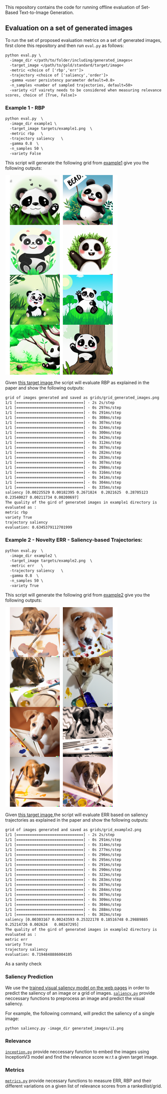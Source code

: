 This repository contains the code for running offline evaluation of Set-Based Text-to-Image Generation.

## Evaluation on a set of generated images
To run the set of proposed evaluation metrics on a set of generated images, first clone this repository and then run  ```eval.py``` as follows:

```
python eval.py \ 
  -image_dir </path/to/folder/including/generated_images< 
  -target_image </path/to/gold/standard/target/image<
  -metric <choice of ['rbp','err']>
  -trajectory <choice of ['saliency','order']>
  -gamma <user persistency parameter default=0.8>
  -n_samples <number of sampled trajectories, default=50>
  -variety <if vairety needs to be considered when measuring relevance scores, choice of [True, False]>
```
### Example 1 - RBP 
```
python eval.py  \
  -image_dir example1 \
  -target_image targets/example1.png  \
  -metric rbp   \
  -trajectory saliency   \
  -gamma 0.8  \
  -n_samples 50 \
  -variety False
```
This script will generate the following grid from [example1](https://github.com/Narabzad/Set-Based-Text-to-ImageGeneration/tree/main/generated_images) give you the following outputs:

![alt text](https://github.com/Narabzad/Set-Based-Text-to-ImageGeneration/blob/main/grids/grid_example1.png)

Given [this target image](https://github.com/Narabzad/Set-Based-Text-to-ImageGeneration/blob/main/targets/example1.png),the script will evaluate RBP as explained in the paper and show the following outputs:

```
grid of images generated and saved as grids/grid_generated_images.png
1/1 [==============================] - 2s 2s/step
1/1 [==============================] - 0s 297ms/step
1/1 [==============================] - 0s 291ms/step
1/1 [==============================] - 0s 308ms/step
1/1 [==============================] - 0s 307ms/step
1/1 [==============================] - 0s 324ms/step
1/1 [==============================] - 0s 300ms/step
1/1 [==============================] - 0s 342ms/step
1/1 [==============================] - 0s 312ms/step
1/1 [==============================] - 0s 307ms/step
1/1 [==============================] - 0s 282ms/step
1/1 [==============================] - 0s 283ms/step
1/1 [==============================] - 0s 307ms/step
1/1 [==============================] - 0s 298ms/step
1/1 [==============================] - 0s 316ms/step
1/1 [==============================] - 0s 341ms/step
1/1 [==============================] - 0s 304ms/step
1/1 [==============================] - 0s 335ms/step
saliency [0.00225529 0.00182395 0.2671824  0.2021625  0.28705123 0.23540027 0.00211734 0.00200697]
The quality of the gird of generated images in example1 directory is evaluated as :
metric rbp
variety True
trajectory saliency
evaluation: 0.6345379112701999
```

### Example 2 - Novelty ERR - Saliency-based Trajectories:
```
python eval.py  \
  -image_dir example2 \
  -target_image targets/example2.png  \
  -metric err   \
  -trajectory saliency   \
  -gamma 0.8  \
  -n_samples 50 \
  -variety True
```
 This script will generate the following grid from [example2](https://github.com/Narabzad/Set-Based-Text-to-ImageGeneration/tree/main/generated_images) give you the following outputs:

![alt text](https://github.com/Narabzad/Set-Based-Text-to-ImageGeneration/blob/main/grids/grid_example2.png)

Given [this target image](https://github.com/Narabzad/Set-Based-Text-to-ImageGeneration/blob/main/targets/example2.png),the script will evaluate ERR based on saliency trajectories as explained in the paper and show the following outputs:

```
grid of images generated and saved as grids/grid_example2.png
1/1 [==============================] - 2s 2s/step
1/1 [==============================] - 0s 291ms/step
1/1 [==============================] - 0s 314ms/step
1/1 [==============================] - 0s 277ms/step
1/1 [==============================] - 0s 296ms/step
1/1 [==============================] - 0s 295ms/step
1/1 [==============================] - 0s 291ms/step
1/1 [==============================] - 0s 290ms/step
1/1 [==============================] - 0s 322ms/step
1/1 [==============================] - 0s 283ms/step
1/1 [==============================] - 0s 287ms/step
1/1 [==============================] - 0s 284ms/step
1/1 [==============================] - 0s 307ms/step
1/1 [==============================] - 0s 309ms/step
1/1 [==============================] - 0s 304ms/step
1/1 [==============================] - 0s 288ms/step
1/1 [==============================] - 0s 302ms/step
saliency [0.00303167 0.00243593 0.25322178 0.18516748 0.29889885 0.25214726 0.002624   0.00247295]
The quality of the gird of generated images in example2 directory is evaluated as :
metric err
variety True
trajectory saliency
evaluation: 0.7194848886004105
```

As a sanity check 
### Saliency Prediction
We use the [trained visual saliency model on the web pages](https://github.com/Narabzad/Set-Based-Text-to-ImageGeneration/tree/main/webpage_stonybrook_baseline) in order to predict the saliency of an image or a grid of images.
[```saliency.py```](https://github.com/Narabzad/Set-Based-Text-to-ImageGeneration/blob/main/saliency.py) provide neccessary functions to preprocess an image and predict the visual saliency.

For example, the following command, will predict the saliency of a single image:

```  
python saliency.py -image_dir generated_images/i1.png
```

### Relevance
[```inception.py```](https://github.com/Narabzad/Set-Based-Text-to-ImageGeneration/blob/main/inception.py) provide neccessary function to embed the images using InceptionV3 model and find the relevance score w.r.t a given target image. 

### Metrics
[```metrics.py```](https://github.com/Narabzad/Set-Based-Text-to-ImageGeneration/blob/main/metrics.py) provide necessary functions to measure ERR, RBP and their different variations on a given list of relevance scores from a rankedlist/grid. 

